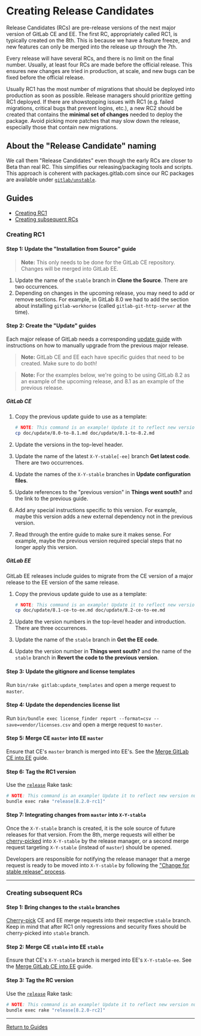 # Creating Release Candidates

Release Candidates (RCs) are pre-release versions of the next major version of
GitLab CE and EE. The first RC, appropriately called RC1, is typically created
on the 8th. This is because we have a feature freeze, and new features can only
be merged into the release up through the 7th.

Every release will have several RCs, and there is no limit on the final number.
Usually, at least four RCs are made before the official release. This ensures
new changes are tried in production, at scale, and new bugs can be fixed before
the official release.

Usually RC1 has the most number of migrations that should be deployed into
production as soon as possible. Release managers should prioritize getting RC1
deployed. If there are showstopping issues with RC1 (e.g. failed migrations,
critical bugs that prevent logins, etc.), a new RC2 should be created
that contains the **minimal set of changes** needed to deploy the
package. Avoid picking more patches that may slow down the release, especially
those that contain new migrations.

## About the "Release Candidate" naming

We call them "Release Candidates" even though the early RCs are closer to Beta
than real RC. This simplifies our releasing/packaging tools and scripts. This
approach is coherent with packages.gitlab.com since our RC packages are
available under [`gitlab/unstable`].

## Guides

- [Creating RC1](#creating-rc1)
- [Creating subsequent RCs](#creating-subsequent-rcs)

### Creating RC1

#### Step 1: Update the "Installation from Source" guide

> **Note:** This only needs to be done for the GitLab CE repository. Changes
will be merged into GitLab EE.

1. Update the name of the `stable` branch in **Clone the Source**.
   There are two occurrences.
1. Depending on changes in the upcoming release, you may need to add or remove
   sections. For example, in GitLab 8.0 we had to add the section about
   installing `gitlab-workhorse` (called `gitlab-git-http-server` at the time).

#### Step 2: Create the "Update" guides

Each major release of GitLab needs a corresponding [update guide](https://gitlab.com/gitlab-org/gitlab-ce/tree/master/doc/update)
with instructions on how to manually upgrade from the previous major release.

> **Note:** GitLab CE and EE each have specific guides that need to be created.
Make sure to do both!

> **Note:** For the examples below, we're going to be using GitLab 8.2 as an
example of the upcoming release, and 8.1 as an example of the previous release.

##### GitLab CE

1. Copy the previous update guide to use as a template:

    ```sh
    # NOTE: This command is an example! Update it to reflect new version numbers.
    cp doc/update/8.0-to-8.1.md doc/update/8.1-to-8.2.md
    ```

1. Update the versions in the top-level header.
1. Update the name of the latest `X-Y-stable[-ee]` branch **Get latest code**.
   There are two occurrences.
1. Update the names of the `X-Y-stable` branches in **Update configuration
   files**.
1. Update references to the "previous version" in **Things went south?** and the
   link to the previous guide.
1. Add any special instructions specific to this version. For example, maybe
   this version adds a new external dependency not in the previous version.
1. Read through the entire guide to make sure it makes sense. For example, maybe
   the previous version required special steps that no longer apply this
   version.

##### GitLab EE

GitLab EE releases include guides to migrate from the CE version of a major
release to the EE version of the same release.

1. Copy the previous update guide to use as a template:

    ```sh
    # NOTE: This command is an example! Update it to reflect new version numbers.
    cp doc/update/8.1-ce-to-ee.md doc/update/8.2-ce-to-ee.md
    ```

1. Update the version numbers in the top-level header and introduction. There
   are three occurrences.
1. Update the name of the `stable` branch in **Get the EE code**.
1. Update the version number in **Things went south?** and the name of the
   `stable` branch in **Revert the code to the previous version**.

#### Step 3: Update the gitignore and license templates

Run `bin/rake gitlab:update_templates` and open a merge request to `master`.

#### Step 4: Update the dependencies license list

Run `bin/bundle exec license_finder report --format=csv --save=vendor/licenses.csv` and
open a merge request to `master`.

#### Step 5: Merge CE `master` into EE `master`

Ensure that CE's `master` branch is merged into EE's. See the [Merge GitLab CE
into EE](merge-ce-into-ee.md#merging-ce-master-into-ee-master) guide.

#### Step 6: Tag the RC1 version

Use the [`release`](rake-tasks.md#releaseversion) Rake task:

```sh
# NOTE: This command is an example! Update it to reflect new version numbers.
bundle exec rake "release[8.2.0-rc1]"
```

#### Step 7: Integrating changes from `master` into `X-Y-stable`

Once the `X-Y-stable` branch is created, it is the sole source of future
releases for that version. From the 8th, merge requests will either
be [cherry-picked] into `X-Y-stable` by the release manager, or a second merge
request targeting `X-Y-stable` (instead of `master`) should be opened.

Developers are responsible for notifying the release manager that a merge
request is ready to be moved into `X-Y-stable` by following the ["Change for
stable release" process].

---

### Creating subsequent RCs

#### Step 1: Bring changes to the `stable` branches

[Cherry-pick][cherry-picked] CE and EE merge requests into their respective `stable` branch.
Keep in mind that after RC1 only regressions and security fixes should be
cherry-picked into `stable` branch.

#### Step 2: Merge CE `stable` into EE `stable`

Ensure that CE's `X-Y-stable` branch is merged into EE's `X-Y-stable-ee`. See
the [Merge GitLab CE into EE](merge-ce-into-ee.md#merging-a-ce-stable-branch-into-its-ee-counterpart)
guide.

#### Step 3: Tag the RC version

Use the [`release`](rake-tasks.md#releaseversion) Rake task:

```sh
# NOTE: This command is an example! Update it to reflect new version numbers.
bundle exec rake "release[8.2.0-rc2]"
```

[`gitlab/unstable`]: https://packages.gitlab.com/gitlab/unstable
["Change for stable release" process]: https://gitlab.com/gitlab-org/gitlab-ce/blob/master/CONTRIBUTING.md#changes-for-stable-releases
[cherry-picked]: pick-changes-into-stable.md

---

[Return to Guides](../README.md#guides)
